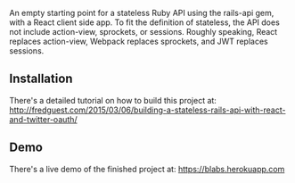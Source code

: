 
An empty starting point for a stateless Ruby API using the rails-api gem, with a React client side app. To fit the definition of stateless, the API does not include action-view, sprockets, or sessions. Roughly speaking, React replaces action-view, Webpack replaces sprockets, and JWT replaces sessions.

Installation
---------------
There's a detailed tutorial on how to build this project at: http://fredguest.com/2015/03/06/building-a-stateless-rails-api-with-react-and-twitter-oauth/

Demo
---------------
There's a live demo of the finished project at: https://blabs.herokuapp.com
